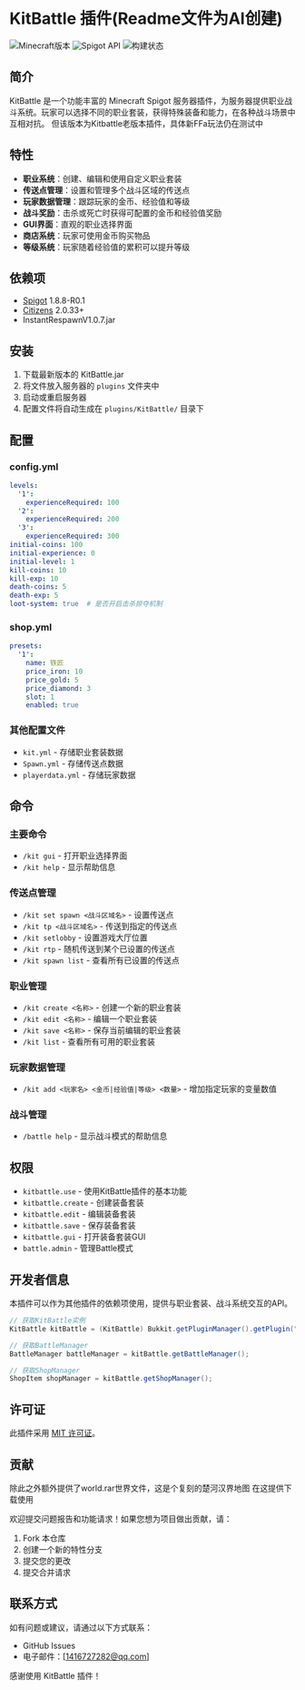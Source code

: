# KitBattle 插件(Readme文件为AI创建)

![Minecraft版本](https://img.shields.io/badge/Minecraft-1.8.8-brightgreen.svg)
![Spigot API](https://img.shields.io/badge/Spigot--API-1.8.8--R0.1-orange.svg)
![构建状态](https://img.shields.io/badge/构建状态-稳定-success.svg)

## 简介

KitBattle 是一个功能丰富的 Minecraft Spigot 服务器插件，为服务器提供职业战斗系统。玩家可以选择不同的职业套装，获得特殊装备和能力，在各种战斗场景中互相对抗。
但该版本为Kitbattle老版本插件，具体新FFa玩法仍在测试中

## 特性

- **职业系统**：创建、编辑和使用自定义职业套装
- **传送点管理**：设置和管理多个战斗区域的传送点
- **玩家数据管理**：跟踪玩家的金币、经验值和等级
- **战斗奖励**：击杀或死亡时获得可配置的金币和经验值奖励
- **GUI界面**：直观的职业选择界面
- **商店系统**：玩家可使用金币购买物品
- **等级系统**：玩家随着经验值的累积可以提升等级

## 依赖项

- [Spigot](https://www.spigotmc.org/) 1.8.8-R0.1
- [Citizens](https://www.spigotmc.org/resources/citizens.13811/) 2.0.33+
- InstantRespawnV1.0.7.jar

## 安装

1. 下载最新版本的 KitBattle.jar
2. 将文件放入服务器的 `plugins` 文件夹中
3. 启动或重启服务器
4. 配置文件将自动生成在 `plugins/KitBattle/` 目录下

## 配置

### config.yml
```yaml
levels:
  '1':
    experienceRequired: 100
  '2':
    experienceRequired: 200
  '3':
    experienceRequired: 300
initial-coins: 100
initial-experience: 0
initial-level: 1
kill-coins: 10
kill-exp: 10
death-coins: 5
death-exp: 5
loot-system: true  # 是否开启击杀掠夺机制
```

### shop.yml
```yaml
presets:
  '1':
    name: 铁匠
    price_iron: 10
    price_gold: 5
    price_diamond: 3
    slot: 1
    enabled: true
```

### 其他配置文件
- `kit.yml` - 存储职业套装数据
- `Spawn.yml` - 存储传送点数据
- `playerdata.yml` - 存储玩家数据

## 命令

### 主要命令
- `/kit gui` - 打开职业选择界面
- `/kit help` - 显示帮助信息

### 传送点管理
- `/kit set spawn <战斗区域名>` - 设置传送点
- `/kit tp <战斗区域名>` - 传送到指定的传送点
- `/kit setlobby` - 设置游戏大厅位置
- `/kit rtp` - 随机传送到某个已设置的传送点
- `/kit spawn list` - 查看所有已设置的传送点

### 职业管理
- `/kit create <名称>` - 创建一个新的职业套装
- `/kit edit <名称>` - 编辑一个职业套装
- `/kit save <名称>` - 保存当前编辑的职业套装
- `/kit list` - 查看所有可用的职业套装

### 玩家数据管理
- `/kit add <玩家名> <金币|经验值|等级> <数量>` - 增加指定玩家的变量数值

### 战斗管理
- `/battle help` - 显示战斗模式的帮助信息

## 权限

- `kitbattle.use` - 使用KitBattle插件的基本功能
- `kitbattle.create` - 创建装备套装
- `kitbattle.edit` - 编辑装备套装
- `kitbattle.save` - 保存装备套装
- `kitbattle.gui` - 打开装备套装GUI
- `battle.admin` - 管理Battle模式

## 开发者信息

本插件可以作为其他插件的依赖项使用，提供与职业套装、战斗系统交互的API。

```java
// 获取KitBattle实例
KitBattle kitBattle = (KitBattle) Bukkit.getPluginManager().getPlugin("KitBattle");

// 获取BattleManager
BattleManager battleManager = kitBattle.getBattleManager();

// 获取ShopManager
ShopItem shopManager = kitBattle.getShopManager();
```

## 许可证

此插件采用 [MIT 许可证](LICENSE)。

## 贡献

除此之外额外提供了world.rar世界文件，这是个复刻的楚河汉界地图
在这提供下载使用

欢迎提交问题报告和功能请求！如果您想为项目做出贡献，请：

1. Fork 本仓库
2. 创建一个新的特性分支
3. 提交您的更改
4. 提交合并请求

## 联系方式

如有问题或建议，请通过以下方式联系：

- GitHub Issues
- 电子邮件：[1416727282@qq.com]

感谢使用 KitBattle 插件！ 
